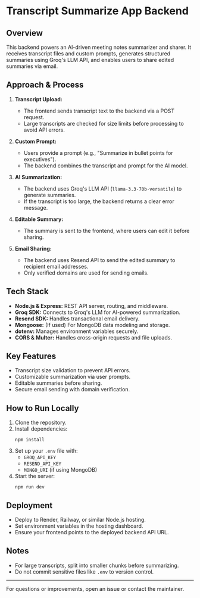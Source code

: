 # Transcript Summarize App Backend

## Overview
This backend powers an AI-driven meeting notes summarizer and sharer. It receives transcript files and custom prompts, generates structured summaries using Groq's LLM API, and enables users to share edited summaries via email.

## Approach & Process
1. **Transcript Upload:**
   - The frontend sends transcript text to the backend via a POST request.
   - Large transcripts are checked for size limits before processing to avoid API errors.

2. **Custom Prompt:**
   - Users provide a prompt (e.g., "Summarize in bullet points for executives").
   - The backend combines the transcript and prompt for the AI model.

3. **AI Summarization:**
   - The backend uses Groq's LLM API (`llama-3.3-70b-versatile`) to generate summaries.
   - If the transcript is too large, the backend returns a clear error message.

4. **Editable Summary:**
   - The summary is sent to the frontend, where users can edit it before sharing.

5. **Email Sharing:**
   - The backend uses Resend API to send the edited summary to recipient email addresses.
   - Only verified domains are used for sending emails.

## Tech Stack
- **Node.js & Express:** REST API server, routing, and middleware.
- **Groq SDK:** Connects to Groq's LLM for AI-powered summarization.
- **Resend SDK:** Handles transactional email delivery.
- **Mongoose:** (If used) For MongoDB data modeling and storage.
- **dotenv:** Manages environment variables securely.
- **CORS & Multer:** Handles cross-origin requests and file uploads.

## Key Features
- Transcript size validation to prevent API errors.
- Customizable summarization via user prompts.
- Editable summaries before sharing.
- Secure email sending with domain verification.

## How to Run Locally
1. Clone the repository.
2. Install dependencies:
   ```
   npm install
   ```
3. Set up your `.env` file with:
   - `GROQ_API_KEY`
   - `RESEND_API_KEY`
   - `MONGO_URI` (if using MongoDB)
4. Start the server:
   ```
   npm run dev
   ```

## Deployment
- Deploy to Render, Railway, or similar Node.js hosting.
- Set environment variables in the hosting dashboard.
- Ensure your frontend points to the deployed backend API URL.

## Notes
- For large transcripts, split into smaller chunks before summarizing.
- Do not commit sensitive files like `.env` to version control.

---
For questions or improvements, open an issue or contact the maintainer.
